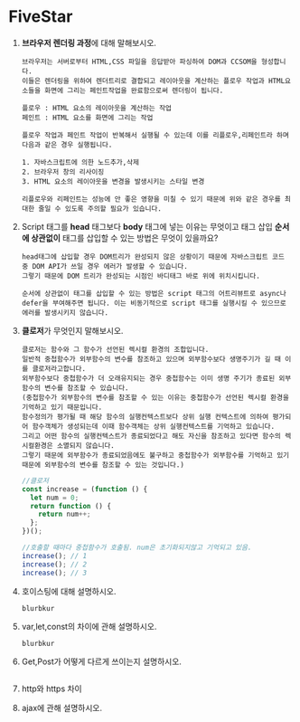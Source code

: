 # FiveStar

1. **브라우저 렌더링 과정**에 대해 말해보시오.

   ```
   브라우저는 서버로부터 HTML,CSS 파일을 응답받아 파싱하여 DOM과 CCSOM을 형성합니다.
   이들은 렌더링을 위하여 렌더트리로 결합되고 레이아웃을 계산하는 플로우 작업과 HTML요소들을 화면에 그리는 페인트작업을 완료함으로써 렌더링이 됩니다.

   플로우 : HTML 요소의 레이아웃을 계산하는 작업
   페인트 : HTML 요소를 화면에 그리는 작업

   플로우 작업과 페인트 작업이 반복해서 실행될 수 있는데 이를 리플로우,리페인트라 하며 다음과 같은 경우 실행됩니다.

   1. 자바스크립트에 의한 노드추가,삭제
   2. 브라우저 창의 리사이징
   3. HTML 요소의 레이아웃을 변경을 발생시키는 스타일 변경

   리플로우와 리페인트는 성능에 안 좋은 영향을 미칠 수 있기 때문에 위와 같은 경우를 최대한 줄일 수 있도록 주의할 필요가 있습니다.
   ```

2. Script 태그를 **head** 태그보다 **body** 태그에 넣는 이유는 무엇이고 태그 삽입 **순서에 상관없이** 태그를 삽입할 수 있는 방법은 무엇이 있을까요?

   ```
   head태그에 삽입할 경우 DOM트리가 완성되지 않은 상황이기 때문에 자바스크립트 코드 중 DOM API가 쓰일 경우 에러가 발생할 수 있습니다.
   그렇기 때문에 DOM 트리가 완성되는 시점인 바디태그 바로 위에 위치시킵니다.

   순서에 상관없이 태그를 삽입할 수 있는 방법은 script 태그의 어트리뷰트로 async나 defer을 부여해주면 됩니다. 이는 비동기적으로 script 태그를 실행시킬 수 있으므로 에러를 발생시키지 않습니다.
   ```

3. **클로저**가 무엇인지 말해보시오.

   ```
   클로저는 함수와 그 함수가 선언된 렉시컬 환경의 조합입니다.
   일반적 중첩함수가 외부함수의 변수를 참조하고 있으며 외부함수보다 생명주기가 길 때 이를 클로저라고합니다.
   외부함수보다 중첩함수가 더 오래유지되는 경우 중첩함수는 이미 생명 주기가 종료된 외부 함수의 변수를 참조할 수 있습니다.
   (중첩함수가 외부함수의 변수를 참조할 수 있는 이유는 중첩함수가 선언된 렉시컬 환경을 기억하고 있기 때문입니다.
   함수정의가 평가될 때 해당 함수의 실행컨텍스트보다 상위 실행 컨텍스트에 의하여 평가되어 함수객체가 생성되는데 이때 함수객체는 상위 실행컨텍스트를 기억하고 있습니다.
   그리고 어떤 함수의 실행컨텍스트가 종료되었다고 해도 자신을 참조하고 있다면 함수의 렉시컬환경은 소멸되지 않습니다.
   그렇기 때문에 외부함수가 종료되었음에도 불구하고 중첩함수가 외부함수를 기억하고 있기 때문에 외부함수의 변수를 참조할 수 있는 것입니다.)

   ```

   ```js
   //클로저
   const increase = (function () {
     let num = 0;
     return function () {
       return num++;
     };
   })();

   //호출할 때마다 중첩함수가 호출됨. num은 초기화되지않고 기억되고 있음.
   increase(); // 1
   increase(); // 2
   increase(); // 3
   ```

4. 호이스팅에 대해 설명하시오.

   ```
   blurbkur
   ```

5. var,let,const의 차이에 관해 설명하시오.

   ```
   blurbkur
   ```

6. Get,Post가 어떻게 다르게 쓰이는지 설명하시오.

   ```

   ```

7. http와 https 차이

8. ajax에 관해 설명하시오.
